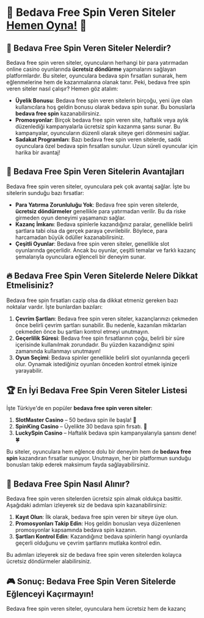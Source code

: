 # 🎰 Bedava Free Spin Veren Siteler [Hemen Oyna!](https://casinotr.link/gWCRZ4) 🎲

## 🎁 Bedava Free Spin Veren Siteler Nelerdir?

Bedava free spin veren siteler, oyuncuların herhangi bir para yatırmadan online casino oyunlarında **ücretsiz döndürme** yapmalarını sağlayan platformlardır. Bu siteler, oyunculara bedava spin fırsatları sunarak, hem eğlenmelerine hem de kazanmalarına olanak tanır. Peki, bedava free spin veren siteler nasıl çalışır? Hemen göz atalım:

- **Üyelik Bonusu**: Bedava free spin veren sitelerin birçoğu, yeni üye olan kullanıcılara hoş geldin bonusu olarak bedava spin sunar. Bu bonuslarla **bedava free spin** kazanabilirsiniz.
- **Promosyonlar**: Birçok bedava free spin veren site, haftalık veya aylık düzenlediği kampanyalarla ücretsiz spin kazanma şansı sunar. Bu kampanyalar, oyuncuların düzenli olarak siteye geri dönmesini sağlar.
- **Sadakat Programları**: Bazı bedava free spin veren sitelerde, sadık oyunculara özel bedava spin fırsatları sunulur. Uzun süreli oyuncular için harika bir avantaj!

## 🎰 Bedava Free Spin Veren Sitelerin Avantajları

Bedava free spin veren siteler, oyunculara pek çok avantaj sağlar. İşte bu sitelerin sunduğu bazı fırsatlar:

- **Para Yatırma Zorunluluğu Yok**: Bedava free spin veren sitelerde, **ücretsiz döndürmeler** genellikle para yatırmadan verilir. Bu da riske girmeden oyun deneyimi yaşamanızı sağlar.
- **Kazanç İmkanı**: Bedava spinlerle kazandığınız paralar, genellikle belirli şartlara tabi olsa da gerçek paraya çevrilebilir. Böylece, para harcamadan büyük ödüller kazanabilirsiniz.
- **Çeşitli Oyunlar**: Bedava free spin veren siteler, genellikle slot oyunlarında geçerlidir. Ancak bu oyunlar, çeşitli temalar ve farklı kazanç şemalarıyla oyunculara eğlenceli bir deneyim sunar.

## 🔥 Bedava Free Spin Veren Sitelerde Nelere Dikkat Etmelisiniz?

Bedava free spin fırsatları cazip olsa da dikkat etmeniz gereken bazı noktalar vardır. İşte bunlardan bazıları:

1. **Çevrim Şartları**: Bedava free spin veren siteler, kazançlarınızı çekmeden önce belirli çevrim şartları sunabilir. Bu nedenle, kazanılan miktarları çekmeden önce bu şartları kontrol etmeyi unutmayın.
2. **Geçerlilik Süresi**: Bedava free spin fırsatlarının çoğu, belirli bir süre içerisinde kullanılmak zorundadır. Bu yüzden kazandığınız spini zamanında kullanmayı unutmayın!
3. **Oyun Seçimi**: Bedava spinler genellikle belirli slot oyunlarında geçerli olur. Oynamak istediğiniz oyunları önceden kontrol etmek işinize yarayabilir.

## 🏆 En İyi Bedava Free Spin Veren Siteler Listesi

İşte Türkiye'de en popüler **bedava free spin veren siteler**:

1. **SlotMaster Casino** – 50 bedava spin ile başla! 🎁
2. **SpinKing Casino** – Üyelikte 30 bedava spin fırsatı. 🎲
3. **LuckySpin Casino** – Haftalık bedava spin kampanyalarıyla şansını dene! 🍀

Bu siteler, oyunculara hem eğlence dolu bir deneyim hem de **bedava free spin** kazandıran fırsatlar sunuyor. Unutmayın, her bir platformun sunduğu bonusları takip ederek maksimum fayda sağlayabilirsiniz.

## 🎯 Bedava Free Spin Nasıl Alınır?

Bedava free spin veren sitelerden ücretsiz spin almak oldukça basittir. Aşağıdaki adımları izleyerek siz de bedava spin kazanabilirsiniz:

1. **Kayıt Olun**: İlk olarak, bedava free spin veren bir siteye üye olun.
2. **Promosyonları Takip Edin**: Hoş geldin bonusları veya düzenlenen promosyonlar kapsamında bedava spin kazanın.
3. **Şartları Kontrol Edin**: Kazandığınız bedava spinlerin hangi oyunlarda geçerli olduğunu ve çevrim şartlarını mutlaka kontrol edin.

Bu adımları izleyerek siz de bedava free spin veren sitelerden kolayca ücretsiz döndürmeler alabilirsiniz.

## 🎮 Sonuç: Bedava Free Spin Veren Sitelerde Eğlenceyi Kaçırmayın!

Bedava free spin veren siteler, oyunculara hem ücretsiz hem de kazanç
